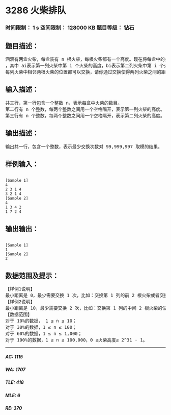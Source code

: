 # 3286 火柴排队   
### 时间限制： 1 s     空间限制： 128000 KB     题目等级： 钻石  
## 题目描述：  

<pre>
涵涵有两盒火柴，每盒装有 n 根火柴，每根火柴都有一个高度。现在将每盒中的火柴各自排成一列，同一列火柴的高度互不相同，两列火柴之间的距离定义为：  
，其中 ai表示第一列火柴中第 i 个火柴的高度，bi表示第二列火柴中第 i 个火柴的高度。  
每列火柴中相邻两根火柴的位置都可以交换，请你通过交换使得两列火柴之间的距离最小。请问得到这个最小的距离，最少需要交换多少次？如果这个数字太大，请输出这个最小交换次数对 99,999,997 取模的结果。
</pre>
  
  
## 输入描述：  

<pre>
共三行，第一行包含一个整数 n，表示每盒中火柴的数目。  
第二行有 n 个整数，每两个整数之间用一个空格隔开，表示第一列火柴的高度。  
第三行有 n 个整数，每两个整数之间用一个空格隔开，表示第二列火柴的高度。
</pre>
  
  
## 输出描述：  

<pre>
输出共一行，包含一个整数，表示最少交换次数对 99,999,997 取模的结果。
</pre>
  
  
## 样例输入：  

<pre><code>
[Sample 1]  
4   
2 3 1 4   
3 2 1 4  
[Sample 2]  
4   
1 3 4 2   
1 7 2 4
</code></pre>
  
  
## 输出输出：  

<pre><code>
[Sample 1]  
1  
[Sample 2]  
2
</code></pre>
  
  
## 数据范围及提示：  

<pre>
【样例1说明】  
最小距离是 0，最少需要交换 1 次，比如：交换第 1 列的前 2 根火柴或者交换第 2 列的前 2 根火柴。  
【样例2说明】  
最小距离是 10，最少需要交换 2 次，比如：交换第 1 列的中间 2 根火柴的位置，再交换第 2 列中后 2 根火柴的位置。  
【数据范围】  
对于 10%的数据， 1 ≤ n ≤ 10；   
对于 30%的数据，1 ≤ n ≤ 100；   
对于 60%的数据，1 ≤ n ≤ 1,000；   
对于 100%的数据，1 ≤ n ≤ 100,000，0 ≤火柴高度≤ 2^31 - 1。
</pre>
  
  
***  

##### AC: 1115  
##### WA: 1707  
##### TLE: 418  
##### MLE: 6  
##### RE: 370  
